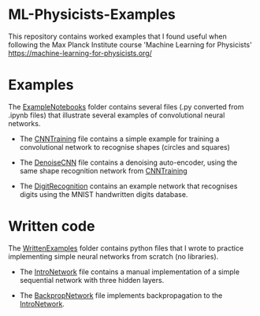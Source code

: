 # ML-Physicists-Examples

This repository contains worked examples that I found useful when following the Max Planck Institute course 'Machine Learning for Physicists' https://machine-learning-for-physicists.org/

# Examples

The [ExampleNotebooks](./ExampleNotebooks) folder contains several files (.py converted from .ipynb files) that illustrate several examples of convolutional neural networks. 

- The [CNNTraining](./ExampleNotebooks/CNNTraining.py) file contains a simple example for training a convolutional network to recognise shapes (circles and squares)

- The [DenoiseCNN](./ExampleNotebooks/DenoiseCNN.py) file contains a denoising auto-encoder, using the same shape recognition network from [CNNTraining](./ExampleNotebooks/CNNTraining.py)

- The [DigitRecognition](./ExampleNotebooks/DigitRecognition.py) contains an example network that recognises digits using the MNIST handwritten digits database. 

# Written code

The [WrittenExamples](./WrittenExamples) folder contains python files that I wrote to practice implementing simple neural networks from scratch (no libraries). 

- The [IntroNetwork](./WrittenExamples/IntroNetwork.py) file contains a manual implementation of a simple sequential network with three hidden layers.

- The [BackpropNetwork](./WrittenExamples/BackpropNetwork.py) file implements backpropagation to the [IntroNetwork](./WrittenExamples/IntroNetwork.py).
